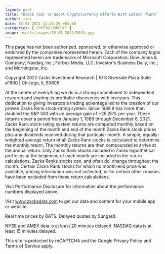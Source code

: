 ```yaml
---
layout: post
title: "Block (SQ) to Boost Cryptocurrency Efforts With Latest Plans"
author: jane 
date: 15-01-2022 14:46:26 +05:30 
categories: [ CRYPTOCURRENCY ] 
image: assets/images/15-01-2022/5033.jpg
---
```

This page has not been authorized, sponsored, or otherwise approved or endorsed by the companies represented herein. Each of the company logos represented herein are trademarks of Microsoft Corporation; Dow Jones & Company; Nasdaq, Inc.; Forbes Media, LLC; Investor's Business Daily, Inc.; and Morningstar, Inc.

Copyright 2022 Zacks Investment Research | 10 S Riverside Plaza Suite #1600 | Chicago, IL 60606

At the center of everything we do is a strong commitment to independent research and sharing its profitable discoveries with investors. This dedication to giving investors a trading advantage led to the creation of our proven Zacks Rank stock-rating system. Since 1988 it has more than doubled the S&P 500 with an average gain of +25.25% per year. These returns cover a period from January 1, 1988 through December 6, 2021. Zacks Rank stock-rating system returns are computed monthly based on the beginning of the month and end of the month Zacks Rank stock prices plus any dividends received during that particular month. A simple, equally-weighted average return of all Zacks Rank stocks is calculated to determine the monthly return. The monthly returns are then compounded to arrive at the annual return. Only Zacks Rank stocks included in Zacks hypothetical portfolios at the beginning of each month are included in the return calculations. Zacks Ranks stocks can, and often do, change throughout the month. Certain Zacks Rank stocks for which no month-end price was available, pricing information was not collected, or for certain other reasons have been excluded from these return calculations.

Visit Performance Disclosure for information about the performance numbers displayed above.

Visit www.zacksdata.com to get our data and content for your mobile app or website.

Real time prices by BATS. Delayed quotes by Sungard.

NYSE and AMEX data is at least 20 minutes delayed. NASDAQ data is at least 15 minutes delayed.

This site is protected by reCAPTCHA and the Google Privacy Policy and Terms of Service apply.